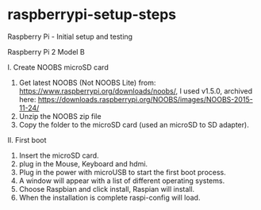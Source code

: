 # raspberrypi-setup-steps
Raspberry Pi  - Initial setup and testing

Raspberry Pi 2 Model B

I. Create NOOBS microSD card

   1. Get latest NOOBS (Not NOOBS Lite) from: https://www.raspberrypi.org/downloads/noobs/, I used v1.5.0, archived here: https://downloads.raspberrypi.org/NOOBS/images/NOOBS-2015-11-24/
   2. Unzip the NOOBS zip file
   3. Copy the folder to the microSD card (used an microSD to SD adapter).
   
II. First boot

   1. Insert the microSD card.
   2. plug in the Mouse, Keyboard and hdmi.
   3. Plug in the power with microUSB to start the first boot process.
   4. A window will appear with a list of different operating systems.
   5. Choose Raspbian and click install, Raspian will install.
   6. When the installation is complete raspi-config will load.

